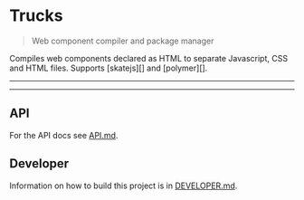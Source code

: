 # Trucks

<? @include readme/badges.md ?>

> Web component compiler and package manager

Compiles web components declared as HTML to separate Javascript, CSS and HTML files. Supports [skatejs][] and [polymer][].

<? @include {=readme}
      install.md 
      abstract.md ?>

***
<!-- @toc -->
***

<? @include {=readme}
      usage.md 
      overview.md
      components.md
      roadmap.md
      compiler.md ?>

## API

For the API docs see [API.md](/doc/API.md).

## Developer

Information on how to build this project is in [DEVELOPER.md](/doc/DEVELOPER.md).

<? @include {=readme}
      license.md
      links.md ?>
